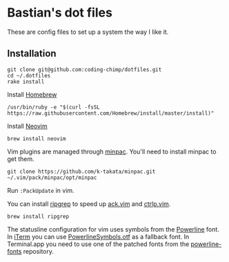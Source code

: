 # Bastian's dot files

These are config files to set up a system the way I like it.

## Installation

    git clone git@github.com:coding-chimp/dotfiles.git
    cd ~/.dotfiles
    rake install

Install [Homebrew]

    /usr/bin/ruby -e "$(curl -fsSL https://raw.githubusercontent.com/Homebrew/install/master/install)"

Install [Neovim]

    brew install neovim

Vim plugins are managed through [minpac]. You'll need to install minpac to get them.

    git clone https://github.com/k-takata/minpac.git ~/.vim/pack/minpac/opt/minpac

Run `:PackUpdate` in vim.

You can install [ripgrep] to speed up [ack.vim] and [ctrlp.vim].

    brew install ripgrep

The statusline configuration for vim uses symbols from the [Powerline] font.
In [iTerm] you can use [PowerlineSymbols.otf] as a fallback font. In
Terminal.app you need to use one of the patched fonts from the
[powerline-fonts] repository.

[Homebrew]: https://brew.sh/
[Neovim]: https://salt.bountysource.com/teams/neovim
[minpac]: https://github.com/k-takata/minpac
[ripgrep]: https://github.com/BurntSushi/ripgrep
[ack.vim]: https://github.com/mileszs/ack.vim
[ctrlp.vim]: https://github.com/ctrlpvim/ctrlp.vim
[Powerline]: https://github.com/powerline/powerline
[iTerm]: https://www.iterm2.com/
[PowerlineSymbols.otf]: https://github.com/powerline/powerline/blob/develop/font/PowerlineSymbols.otf
[powerline-fonts]: https://github.com/powerline/fonts
